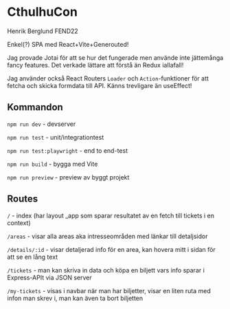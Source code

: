 # CthulhuCon

Henrik Berglund FEND22

Enkel(?) SPA med React+Vite+Generouted!

Jag provade Jotai för att se hur det fungerade men använde inte jättemånga fancy features. Det verkade lättare att förstå än Redux iallafall!

Jag använder också React Routers `Loader` och `Action`-funktioner för att fetcha och skicka formdata till API. Känns trevligare än useEffect!

## Kommandon

`npm run dev` - devserver

`npm run test` - unit/integrationtest

`npm run test:playwright` - end to end-test

`npm run build` - bygga med Vite

`npm run preview` - preview av byggt projekt


## Routes

`/` - index (har layout _app som sparar resultatet av en fetch till tickets i en context)

`/areas` - visar alla areas aka intresseområden med länkar till detaljsidor

`/details/:id` - visar detaljerad info för en area, kan hovera mitt i sidan för att se en lång text

`/tickets` - man kan skriva in data och köpa en biljett vars info sparar i Express-APIt via JSON server

`/my-tickets` - visas i navbar när man har biljetter, visar en liten ruta med infon man skrev i, man kan även ta bort biljetten